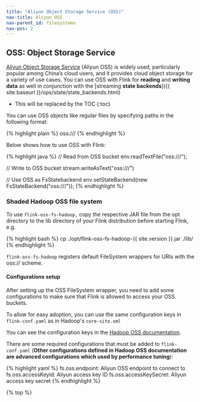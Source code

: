 ```yaml
---
title: "Aliyun Object Storage Service (OSS)"
nav-title: Aliyun OSS
nav-parent_id: filesystems
nav-pos: 2
---
```

<!--
Licensed to the Apache Software Foundation (ASF) under one
or more contributor license agreements.  See the NOTICE file
distributed with this work for additional information
regarding copyright ownership.  The ASF licenses this file
to you under the Apache License, Version 2.0 (the
"License"); you may not use this file except in compliance
with the License.  You may obtain a copy of the License at

  http://www.apache.org/licenses/LICENSE-2.0

Unless required by applicable law or agreed to in writing,
software distributed under the License is distributed on an
"AS IS" BASIS, WITHOUT WARRANTIES OR CONDITIONS OF ANY
KIND, either express or implied.  See the License for the
specific language governing permissions and limitations
under the License.
-->

## OSS: Object Storage Service

[Aliyun Object Storage Service](https://www.aliyun.com/product/oss) (Aliyun OSS) is widely used, particularly popular among China’s cloud users, and it provides cloud object storage for a variety of use cases.
You can use OSS with Flink for **reading** and **writing data** as well in conjunction with the [streaming **state backends**]({{ site.baseurl }}/ops/state/state_backends.html)

* This will be replaced by the TOC
{:toc}

You can use OSS objects like regular files by specifying paths in the following format:

{% highlight plain %}
oss://<your-bucket>/<object-name>
{% endhighlight %}

Below shows how to use OSS with Flink:

{% highlight java %}
// Read from OSS bucket
env.readTextFile("oss://<your-bucket>/<object-name>");

// Write to OSS bucket
stream.writeAsText("oss://<your-bucket>/<object-name>")

// Use OSS as FsStatebackend
env.setStateBackend(new FsStateBackend("oss://<your-bucket>/<object-name>"));
{% endhighlight %}

### Shaded Hadoop OSS file system 

To use `flink-oss-fs-hadoop,` copy the respective JAR file from the opt directory to the lib directory of your Flink distribution before starting Flink, e.g.

{% highlight bash %}
cp ./opt/flink-oss-fs-hadoop-{{ site.version }}.jar ./lib/
{% endhighlight %}

`flink-oss-fs-hadoop` registers default FileSystem wrappers for URIs with the oss:// scheme.

#### Configurations setup
After setting up the OSS FileSystem wrapper, you need to add some configurations to make sure that Flink is allowed to access your OSS buckets.

To allow for easy adoption, you can use the same configuration keys in `flink-conf.yaml` as in Hadoop's `core-site.xml`

You can see the configuration keys in the [Hadoop OSS documentation](https://hadoop.apache.org/docs/current/hadoop-aliyun/tools/hadoop-aliyun/index.html).

There are some required configurations that must be added to `flink-conf.yaml` (**Other configurations defined in Hadoop OSS documentation are advanced configurations which used by performance tuning**):

{% highlight yaml %}
fs.oss.endpoint: Aliyun OSS endpoint to connect to
fs.oss.accessKeyId: Aliyun access key ID
fs.oss.accessKeySecret: Aliyun access key secret
{% endhighlight %}

{% top %}
